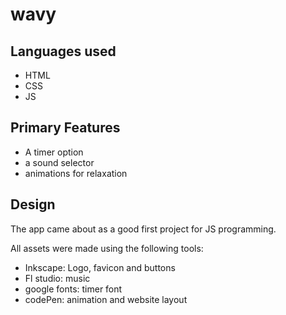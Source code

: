 # wavy

## Languages used

+ HTML
+ CSS
+ JS

## Primary Features

+ A timer option
+ a sound selector
+ animations for relaxation

## Design 
The app came about as a good first project for JS programming. 

All assets were made using the following tools:

+ Inkscape: Logo, favicon and buttons
+ Fl studio: music
+ google fonts: timer font
+ codePen: animation and website layout
